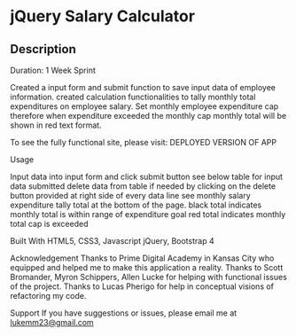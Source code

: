 # jQuery Salary Calculator

## Description
Duration: 1 Week Sprint

Created a input form and submit function to save input data of employee information.
created calculation functionalities to tally monthly total expenditures on employee salary. 
Set monthly employee expenditure cap therefore when expenditure exceeded the monthly cap monthly total
will be shown in red text format. 

To see the fully functional site, please visit: DEPLOYED VERSION OF APP

Usage

Input data into input form and click submit button
see below table for input data submitted
delete data from table if needed by clicking on the delete button provided at right side of every data line
see monthly salary expenditure tally total at the bottom of the page. 
black total indicates monthly total is within range of expenditure goal
red total indicates monthly total cap is exceeded

Built With
HTML5, CSS3, Javascript
jQuery, Bootstrap 4

Acknowledgement
Thanks to Prime Digital Academy in Kansas City who equipped and helped me to make this application a reality. Thanks to Scott Bromander, Myron Schippers, Allen Lucke for helping with functional issues of the project. Thanks to Lucas Pherigo for help in conceptual visions of refactoring my code. 

Support
If you have suggestions or issues, please email me at lukemm23@gmail.com